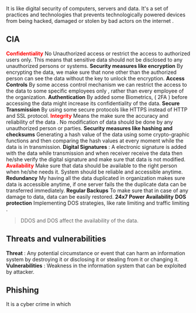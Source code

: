 It is like digital security of computers, servers and data. It's a set of practices and technologies that prevents technologically powered devices from being hacked, damaged or stolen by bad actors on the internet .
## CIA 
<span style='color:red;font-weight:bold;'>Confidentiality</span>
No Unauthorized access or restrict the access to authorized users only. 
This means that sensitive data should not be disclosed to any unauthorized persons or systems. 
**Security measures like encryption**
	By encrypting the data, we make sure that none other than the authorized person can see the data without the key to unlock the encryption. 
**Access Controls** 
	By some access control mechanism we can restrict the access to the data to some specific employees only , rather than every employee of the organization. 
**Authentication** 
	By added some Biometrics, ( 2FA ) before accessing the data might increase its confidentiality of the data. 
**Secure Transmission** 
	By using some secure protocols like HTTPS instead of HTTP and SSL protocol. 
<span style='color:red;font-weight:bold;'>Integrity</span>
Means the make sure the accuracy and reliability of the data . 
No modification of data should be done by any unauthorized person or parties. 
**Security measures like hashing and checksums** 
	Generating a hash value of the data using some crypto-graphic functions and then comparing the hash values at every moment while the data is in transmission. 
**Digital Signatures** : 
	A electronic signature is added with the data while transmission and when receiver receive the data then he/she verify the digital signature and make sure that data is not modified. 
<span style="color:red;font-weight:bold;">Availability</span>
Make sure that data should be available to the right person when he/she needs it.
System should be reliable and accessible anytime.
**Redundancy** 
	My having all the data duplicated in organization makes sure data is accessible anytime, if one server fails the the duplicate data can be transferred immediately. 
**Regular Backups**
	To make sure that in case of any damage to data, data can be easily restored. 
**24x7 Power Availability**
**DOS protection**
	Implementing DOS strategies, like rate limiting and traffic limiting . 
> DDOS and DOS affect the availability of the data. 

## Threats and vulnerabilities
**Threat** : Any potential circumstance or event that can harm an information system by destroying it or disclosing it or stealing from it or changing it. 
**Vulnerabilities** : Weakness in the information system that can be exploited by attacker. 

## Phishing
It is a cyber crime in which 




